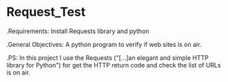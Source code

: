 # Request_Test
.Requirements: Install Requests library and python

.General Objectives: A python program to verify if web sites is on air.

.PS: In this project I use the Requests ("[...]an elegant and simple HTTP library for Python") for get the HTTP return code and check the list of URLs is on air. 

